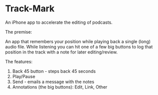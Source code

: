 Track-Mark
==========

An iPhone app to accelerate the editing of podcasts.

The premise:

An app that remembers your position while playing back 
a single (long) audio file. While listening you can hit 
one of a few big buttons to log that position in the
track with a note for later editing/review.


The features:
1. Back 45 button - steps back 45 seconds
1. Play/Pause
1. Send - emails a message with the notes
1. Annotations (the big buttons): Edit, Link, Other
